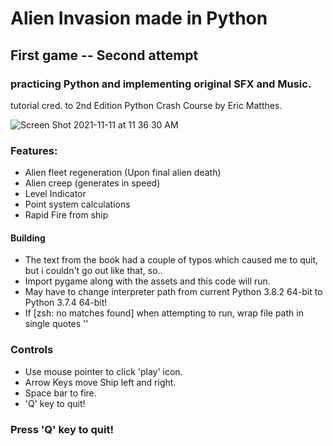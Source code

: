 # Alien Invasion made in Python
## First game -- Second attempt
### practicing Python and implementing original SFX and Music.  

tutorial cred. to 2nd Edition Python Crash Course by Eric Matthes.

![Screen Shot 2021-11-11 at 11 36 30 AM](https://user-images.githubusercontent.com/51924621/142139284-a4f49a37-7f70-401c-b463-66777a67251c.png)

### Features:
  - Alien fleet regeneration (Upon final alien death)
  - Alien creep (generates in speed)
  - Level Indicator
  - Point system calculations
  - Rapid Fire from ship

#### Building
 - The text from the book had a couple of typos which caused me to quit, but i couldn't go out like that, so.. 
 - Import pygame along with the assets and this code will run.  
 - May have to change interpreter path from current Python 3.8.2 64-bit to Python 3.7.4 64-bit!  
 - If [zsh: no matches found] when attempting to run, wrap file path in single quotes ''   
 
 ### Controls
 - Use mouse pointer to click 'play' icon. 
 - Arrow Keys move Ship left and right. 
 - Space bar to fire. 
 - 'Q' key to quit!  
 ### Press 'Q' key to quit!

